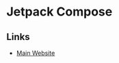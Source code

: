 # Jetpack Compose

<!--
https://github.com/android/nowinandroid
-->

## Links

- [Main Website](https://developer.android.com/jetpack/compose)
